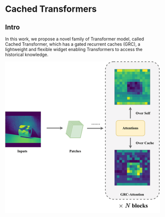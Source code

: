 # Cached Transformers

## Intro
In this work, we propose a novel family of Transformer model, called Cached Transformer, which has a gated recurrent caches (GRC), a lightweight and flexible widget enabling Transformers to access the historical knowledge.

<img src="ct-public.gif" alt="drawing" width="800"/>


